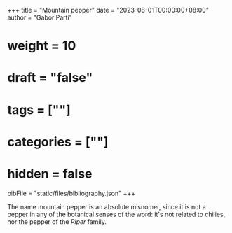 +++
title = "Mountain pepper"
date = "2023-08-01T00:00:00+08:00"
author = "Gabor Parti"
# weight = 10
# draft = "false"
# tags = [""]
# categories = [""]
# hidden = false
bibFile = "static/files/bibliography.json"
+++

The name mountain pepper is an absolute misnomer, since it is not a pepper in any of the botanical senses of the word: it's not related to chilies, nor the pepper of the *Piper* family. 



<!-- {{% notice secondary "Recipe" "mortar-pestle" %}}
**English** *pepper*, AD 9 c.
<\? **West Germanic** **pipor* 'id.', AD 5 c.
< **Latin** *piper* 'black pepper, long pepper', 4 c. BC
< **Ancient Greek** πέπερι *péperi* 'id.', 5 c. BC
< **Middle Indo-Aryan** पिप्परी *pipparī* 'long pepper', 5 c. BC
< **Sanskrit** पिप्पलि *pippali* 'long pepper \textit{Piper longum} (plant and berry); a berry', 5 c. BC
{{% /notice %}}[^2]

[^2]: {{< cite "oed;lewis_middle_1952;bosworth_anglosaxon_2014;oe;lewis_latin_1879;liddell_greekenglish_1940;sheth_paiasaddamahannavo_1923;monier-williams_sanskritenglish_1899" ";;;;599;626" >}}

## Bibliography

{{< bibliography cited >}} -->